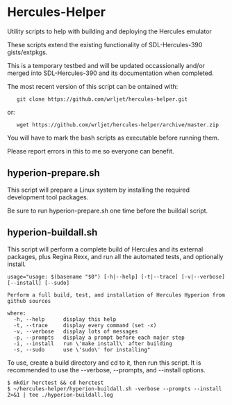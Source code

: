# Hercules-Helper

Utility scripts to help with building and deploying the Hercules emulator

These scripts extend the existing functionality of SDL-Hercules-390 gists/extpkgs.

This is a temporary testbed and will be updated occassionally and/or merged
into SDL-Hercules-390 and its documentation when completed.

The most recent version of this script can be ontained with:
```
   git clone https://github.com/wrljet/hercules-helper.git
```
or:
```
   wget https://github.com/wrljet/hercules-helper/archive/master.zip
```

You will have to mark the bash scripts as executable before running them.


Please report errors in this to me so everyone can benefit.

## hyperion-prepare.sh

This script will prepare a Linux system by installing the required
development tool packages.

Be sure to run hyperion-prepare.sh one time before the buildall script.

## hyperion-buildall.sh

This script will perform a complete build of Hercules and its external
packages, plus Regina Rexx, and run all the automated tests, and optionally install.

```
usage="usage: $(basename "$0") [-h|--help] [-t|--trace] [-v|--verbose] [--install] [--sudo]

Perform a full build, test, and installation of Hercules Hyperion from github sources

where:
  -h, --help      display this help
  -t, --trace     display every command (set -x)
  -v, --verbose   display lots of messages
  -p, --prompts   display a prompt before each major step
  -i, --install   run \'make install\' after building
  -s, --sudo      use \'sudo\' for installing"
```

To use, create a build directory and cd to it, then run this script.
It is recommended to use the --verbose, --prompts, and --install options.

```
$ mkdir herctest && cd herctest
$ ~/hercules-helper/hyperion-buildall.sh -verbose --prompts --install 2>&1 | tee ./hyperion-buildall.log
```


